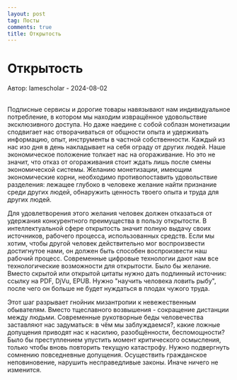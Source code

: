 ```yaml
---
layout: post
tag: Посты
comments: true
title: Открытость
---
```


# Открытость

Автор: lamescholar - 2024-08-02
<br><br>

Подписные сервисы и дорогие товары навязывают нам индивидуальное потребление, в котором мы находим извращённое удовольствие эксклюзивного доступа. Но даже наедине с собой соблазн монетизации сподвигает нас отворачиваться от общности опыта и удерживать информацию, опыт, инструменты в частной собственности. Каждый из нас изо дня в день накладывает на себя ограду от других людей. Наше экономическое положение толкает нас на огораживание. Но это не значит, что отказ от огораживания стоит ждать лишь после смены экономической системы. Желанию монетизации, имеющим экономические корни, необходимо противопоставить удовольствие разделения: лежащее глубоко в человеке желание найти признание среди других людей, обнаружить ценность твоего опыта и труда для других людей.

Для удовлетворения этого желания человек должен отказаться от удержания конкурентного преимущества в пользу открытости. В интеллектуальной сфере открытость значит полную выдачу своих источников, рабочего процесса, использованных средств. Если мы хотим, чтобы другой человек действительно мог воспроизвести достигнутое нами, он должен быть способен воспроизвести наш рабочий процесс. Современные цифровые технологии дают нам все технологические возможности для открытости. Было бы желание. Вместо скрытой или открытой цитаты нужно дать подлинный источник: ссылку на PDF, DjVu, EPUB. Нужно "научить человека ловить рыбу", после чего он больше не будет нуждаться в плодах чужого труда.

Этот шаг разрывает гнойник мизантропии к невежественным обывателям. Вместо тщеславного возвышения - сокращение дистанции между людьми. Современные рукотворные беды человечества заставляют нас задуматься: в чём мы заблуждаемся?, какие ложные допущения приводят нас к насилию, разобщённости, беспомощности? Было бы преступлением упустить момент критического осмысления, только чтобы вновь повторить текущую катастрофу. Нужно подвергнуть сомнению повседневные допущения. Осуществить гражданское неповиновение, нарушить несправедливые законы. Иначе ничего не изменится.